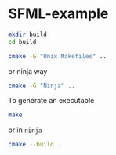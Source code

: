 # SFML-example

```sh
mkdir build
cd build
```

```sh
cmake -G "Unix Makefiles" ..
```

or ninja way

```sh
cmake -G "Ninja" ..
```

To generate an executable

```sh
make
```

or in `ninja`

```sh
cmake --build .
```
